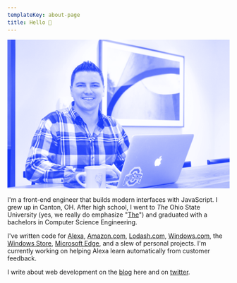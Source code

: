```yaml
---
templateKey: about-page
title: Hello 👋
---
```

![Zack Hall](https://raw.githubusercontent.com/zackhall/zthall-www/master/static/img/og-image.png "Zack Hall")

I'm a front-end engineer that builds modern interfaces with JavaScript. I grew up in Canton, OH. After high school, I went to _The_ Ohio State University (yes, we really do emphasize "[The](https://www.quora.com/Is-The-Ohio-State-University-called-THE-Ohio-State-University-outside-of-an-athletic-context)") and graduated with a bachelors in Computer Science Engineering.

I've written code for [Alexa](https://www.amazon.com/Amazon-Echo-And-Alexa-Devices/b?ie=UTF8&node=9818047011), [Amazon.com](https://www.amazon.com/), [Lodash.com](https://lodash.com/), [Windows.com](https://www.microsoft.com/en-us/windows), the [Windows Store](https://www.microsoft.com/en-us/store/apps), [Microsoft Edge](https://www.microsoft.com/en-us/windows/microsoft-edge), and a slew of personal projects. I'm currently working on helping Alexa learn automatically from customer feedback.

I write about web development on the [blog](/blog) here and on [twitter](https://twitter.com/ZTHall).

